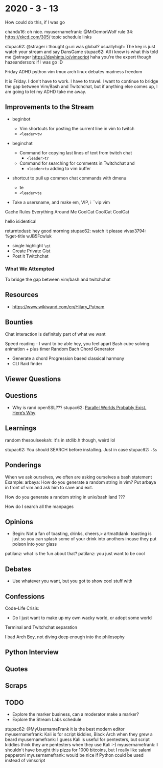 # 2020 - 3 - 13

How could do this, if I was go

chandu16: oh nice.
myusernamefrank: @MrDemonWolf rule 34: <https://xkcd.com/305/>
topic
schedule
links

stupac62: @strager i thought g:uri was global?
usuallyhigh: The key is just watch your stream and say DansGame
stupac62: All i know is what this told me @strager
<https://devhints.io/vimscript> haha you're the expert though
hazeanderson: if I was go :D

Friday ADHD python vim tmux arch linux debates madness freedom

It is Friday. I don't have to work. I have to travel.
I want to continue to bridge the gap between Vim/Bash and Twitchchat,
but if anything else comes up, I am going to let my ADHD take me away.

## Improvements to the Stream

- beginbot
  - Vim shortcuts for posting the current line in vim to twitch
  - `<leader>tw`
- beginchat
  - Command for copying last lines of text from twitch chat
    - `<leader>tr`
  - Command for searching for comments in Twitchchat and
    - `<leader>tu`
    adding to vim buffer
- shortcut to pull up common chat commands with dmenu
  - te
  - `<leader>te`

- Take a usersname, and make em, VIP, i ``<leader>vip vim

Cache Rules Everything Around Me CoolCat
CoolCat
CoolCat

hello isidentical

returntodust: hey good morning
stupac62: watch it please
vivax3794: %get-title wJB5FcwIuk

- single highlight `\gi`
- Create Private Gist
- Post it Twitchchat

### What We Attempted

To bridge the gap between vim/bash and twitchchat

## Resources

- <https://www.wikiwand.com/en/Hilary_Putnam>

## Bounties

Chat interaction is definitely part of what we want 

Speed reading - I want to be able hey, you feel apart
Bash cube solving animation + plus timer
Random Bach Chord Generator
 - Generate a chord Progression based classical harmony
- CLI Raid finder

## Viewer Questions

## Questions

- Why is rand openSSL???
stupac62: [Parallel Worlds Probably Exist. Here’s Why](https://www.youtube.com/watch?v=kTXTPe3wahc)

## Learnings

random
thesoulseekah: it's in stdlib.h though, weird lol

stupac62: You should SEARCH before installing. Just in case
stupac62: `-Ss`

## Ponderings

When we ask ourselves, we often are asking ourselves a bash statement
Example: arbaya: How do you generate a random string in vim? Put arbaya in front
of vim and ask him to save and exit.

How do you generate a random string in unix/bash land ???

How do I search all the manpages

## Opinions

- Begin: Not a fan of toasting, drinks, cheers,>
artmattdank: toasting is just so you can splash some of your drink into anothers
incase they put poison into your glass

patilanz: what is the fun about that?
patilanz: you just want to be cool

## Debates

- Use whatever you want, but you got to show cool stuff with

## Confessions

Code-Life Crisis:

- Do I just want to make up my own wacky world, or adopt some world

Terminal and Twitchchat separation

I bad Arch Boy, not diving deep enough into the philosophy

## Python Interview

## Quotes

## Scraps

## TODO

- Explore the marker business, can a moderator make a marker?
- Explore the Stream Labs schedule

stupac62: @MyUsernameFrank it is the best modern editor myusernamefrank: Kali is
for script kiddies, Black Arch when they grew a beard myusernamefrank: I guess
Kali is useful for pentesters, but script kiddies think they are pentesters when
they use Kali :-) myusernamefrank: I shouldn't have bought this pizza for 1000
bitcoins, but I really like salami pepperoni myusernamefrank: would be nice if
Python could be used instead of vimscript
